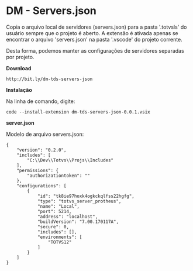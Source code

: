 # DM - Servers.json

Copia o arquivo local de servidores (servers.json) para a pasta '.totvsls' do usuário sempre que o projeto é aberto. A extensão é ativada apenas se encontrar o arquivo 'servers.json' na pasta '.vscode' do projeto corrente.

Desta forma, podemos manter as configurações de servidores separadas por projeto.

**Download**
```
http://bit.ly/dm-tds-servers-json
```

**Instalação**

Na linha de comando, digite:
```
code --install-extension dm-tds-servers-json-0.0.1.vsix
```

**server.json**

Modelo de arquivo servers.json:
```
{
	"version": "0.2.0",
	"includes": [
		"C:\\Dev\\Totvs\\Projs\\Includes"
	],
	"permissions": {
		"authorizationtoken": ""
	},
	"configurations": [
		{
			"id": "tk8ie97hoxk4ogkckqlfss22hgfg",
			"type": "totvs_server_protheus",
			"name": "Local",
			"port": 5214,
			"address": "localhost",
			"buildVersion": "7.00.170117A",
			"secure": 0,
			"includes": [],
			"environments": [
				"TOTVS12"
			]
		}
	]
}
```
